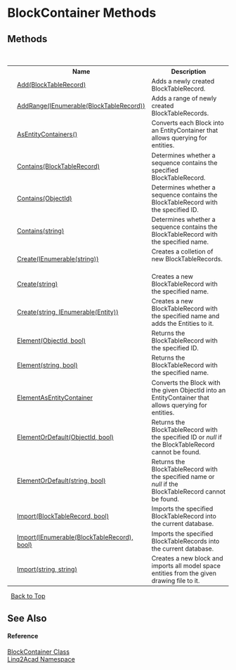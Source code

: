 # BlockContainer Methods
 

## Methods
&nbsp;<table><tr><th></th><th>Name</th><th>Description</th></tr><tr><td>![Public method](media/pubmethod.gif "Public method")</td><td><a href="M_Linq2Acad_BlockContainer_Add.md">Add(BlockTableRecord)</a></td><td>
Adds a newly created BlockTableRecord.
&nbsp;</tr><tr><td>![Public method](media/pubmethod.gif "Public method")</td><td><a href="M_Linq2Acad_BlockContainer_AddRange.md">AddRange(IEnumerable(BlockTableRecord))</a></td><td>
Adds a range of newly created BlockTableRecords.
&nbsp;</tr><tr><td>![Public method](media/pubmethod.gif "Public method")</td><td><a href="M_Linq2Acad_BlockContainer_AsEntityContainers.md">AsEntityContainers()</a></td><td>
Converts each Block into an EntityContainer that allows querying for entities.</td></tr><tr><td>![Public method](media/pubmethod.gif "Public method")</td><td><a href="M_Linq2Acad_BlockContainer_Contains_1.md">Contains(BlockTableRecord)</a></td><td>
Determines whether a sequence contains the specified BlockTableRecord.
&nbsp;</tr><tr><td>![Public method](media/pubmethod.gif "Public method")</td><td><a href="M_Linq2Acad_BlockContainer_Contains.md">Contains(ObjectId)</a></td><td>
Determines whether a sequence contains the BlockTableRecord with the specified ID.
&nbsp;</tr><tr><td>![Public method](media/pubmethod.gif "Public method")</td><td><a href="M_Linq2Acad_BlockContainer_Contains_2.md">Contains(string)</a></td><td>
Determines whether a sequence contains the BlockTableRecord with the specified name.
&nbsp;</tr><tr><td>![Public method](media/pubmethod.gif "Public method")</td><td><a href="M_Linq2Acad_BlockContainer_Create_1.md">Create(IEnumerable(string))</a></td><td>
Creates a colletion of new BlockTableRecords.
&nbsp;</tr><tr><td>![Public method](media/pubmethod.gif "Public method")</td><td><a href="M_Linq2Acad_BlockContainer_Create_2.md">Create(string)</a></td><td>
Creates a new BlockTableRecord with the specified name.
&nbsp;</tr><tr><td>![Public method](media/pubmethod.gif "Public method")</td><td><a href="M_Linq2Acad_BlockContainer_Create.md">Create(string, IEnumerable(Entity))</a></td><td>
Creates a new BlockTableRecord with the specified name and adds the Entities to it.</td></tr><tr><td>![Public method](media/pubmethod.gif "Public method")</td><td><a href="M_Linq2Acad_BlockContainer_Element.md">Element(ObjectId, bool)</a></td><td>
Returns the BlockTableRecord with the specified ID.
&nbsp;</tr><tr><td>![Public method](media/pubmethod.gif "Public method")</td><td><a href="M_Linq2Acad_BlockContainer_Element_1.md">Element(string, bool)</a></td><td>
Returns the BlockTableRecord with the specified name.
&nbsp;</tr><tr><td>![Public method](media/pubmethod.gif "Public method")</td><td><a href="M_Linq2Acad_BlockContainer_ElementAsEntityContainer.md">ElementAsEntityContainer</a></td><td>
Converts the Block with the given ObjectId into an EntityContainer that allows querying for entities.</td></tr><tr><td>![Public method](media/pubmethod.gif "Public method")</td><td><a href="M_Linq2Acad_BlockContainer_ElementOrDefault.md">ElementOrDefault(ObjectId, bool)</a></td><td>
Returns the BlockTableRecord with the specified ID or <i>null</i> if the BlockTableRecord cannot be found.
&nbsp;</tr><tr><td>![Public method](media/pubmethod.gif "Public method")</td><td><a href="M_Linq2Acad_BlockContainer_ElementOrDefault_1.md">ElementOrDefault(string, bool)</a></td><td>
Returns the BlockTableRecord with the specified name or <i>null</i> if the BlockTableRecord cannot be found.
&nbsp;</tr><tr><td>![Public method](media/pubmethod.gif "Public method")</td><td><a href="M_Linq2Acad_BlockContainer_Import_2.md">Import(BlockTableRecord, bool)</a></td><td>
Imports the specified BlockTableRecord into the current database.
&nbsp;</tr><tr><td>![Public method](media/pubmethod.gif "Public method")</td><td><a href="M_Linq2Acad_BlockContainer_Import_1.md">Import(IEnumerable(BlockTableRecord), bool)</a></td><td>
Imports the specified BlockTableRecords into the current database.
&nbsp;</tr><tr><td>![Public method](media/pubmethod.gif "Public method")</td><td><a href="M_Linq2Acad_BlockContainer_Import.md">Import(string, string)</a></td><td>
Creates a new block and imports all model space entities from the given drawing file to it.</td></tr></table>&nbsp;
<a href="#blockcontainer-methods">Back to Top</a>

## See Also


#### Reference
<a href="T_Linq2Acad_BlockContainer.md">BlockContainer Class</a><br /><a href="N_Linq2Acad.md">Linq2Acad Namespace</a><br />
